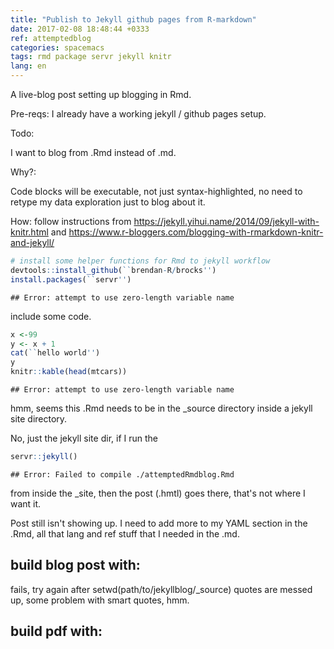 ```yaml
---
title: "Publish to Jekyll github pages from R-markdown"
date: 2017-02-08 18:48:44 +0333
ref: attemptedblog
categories: spacemacs
tags: rmd package servr jekyll knitr
lang: en
---
```

A live-blog post setting up blogging in Rmd.

Pre-reqs:
I already have a working jekyll / github pages setup.

Todo:

I want to blog from .Rmd instead of .md.

Why?:

Code blocks will be executable, not just syntax-highlighted, no need to retype my 
data exploration just to blog about it.

How: 
follow instructions from https://jekyll.yihui.name/2014/09/jekyll-with-knitr.html
and
https://www.r-bloggers.com/blogging-with-rmarkdown-knitr-and-jekyll/

```r
# install some helper functions for Rmd to jekyll workflow
devtools::install_github(``brendan-R/brocks'')
install.packages(``servr'')
```

```
## Error: attempt to use zero-length variable name
```
include some code.

```r
x <-99
y <- x + 1
cat(``hello world'')
y
knitr::kable(head(mtcars))
```

```
## Error: attempt to use zero-length variable name
```
hmm, seems this .Rmd needs to be in the _source directory inside a jekyll site directory.

No, just the jekyll site dir, if I run the

```r
servr::jekyll() 
```

```
## Error: Failed to compile ./attemptedRmdblog.Rmd
```
from inside the _site, then the post (.hmtl) goes there, that's not where I want it.

Post still isn't showing up. I need to add more to my YAML section in the .Rmd, all that
lang and ref stuff that I needed in the .md.

## build blog post with:

fails, try again after setwd(path/to/jekyllblog/_source)
quotes are messed up, some problem with smart quotes, hmm.

## build pdf with:


